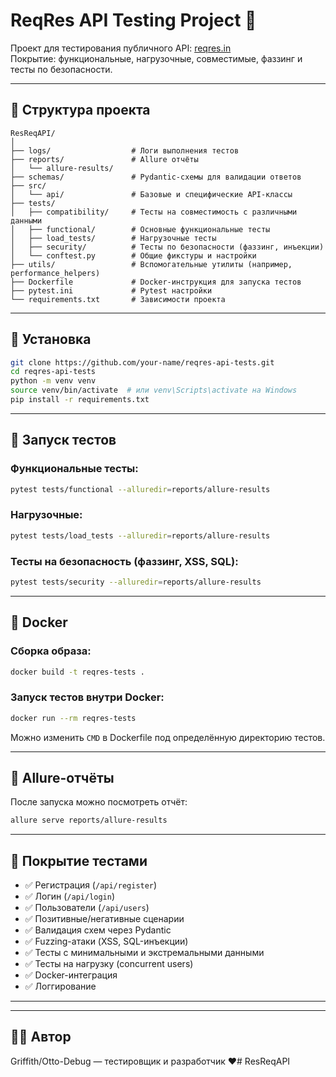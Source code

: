 # ReqRes API Testing Project 🧪

Проект для тестирования публичного API: [reqres.in](https://reqres.in/)  
Покрытие: функциональные, нагрузочные, совместимые, фаззинг и тесты по безопасности.

---

## 📁 Структура проекта

```
ResReqAPI/
│
├── logs/                  # Логи выполнения тестов
├── reports/               # Allure отчёты
│   └── allure-results/
├── schemas/               # Pydantic-схемы для валидации ответов
├── src/
│   └── api/               # Базовые и специфические API-классы
├── tests/
│   ├── compatibility/     # Тесты на совместимость с различными данными
│   ├── functional/        # Основные функциональные тесты
│   ├── load_tests/        # Нагрузочные тесты
│   ├── security/          # Тесты по безопасности (фаззинг, инъекции)
│   └── conftest.py        # Общие фикстуры и настройки
├── utils/                 # Вспомогательные утилиты (например, performance_helpers)
├── Dockerfile             # Docker-инструкция для запуска тестов
├── pytest.ini             # Pytest настройки
└── requirements.txt       # Зависимости проекта
```

---

## 🚀 Установка

```bash
git clone https://github.com/your-name/reqres-api-tests.git
cd reqres-api-tests
python -m venv venv
source venv/bin/activate  # или venv\Scripts\activate на Windows
pip install -r requirements.txt
```

---

## 🧪 Запуск тестов

### Функциональные тесты:

```bash
pytest tests/functional --alluredir=reports/allure-results
```

### Нагрузочные:

```bash
pytest tests/load_tests --alluredir=reports/allure-results
```

### Тесты на безопасность (фаззинг, XSS, SQL):

```bash
pytest tests/security --alluredir=reports/allure-results
```

---

## 🐳 Docker

### Сборка образа:

```bash
docker build -t reqres-tests .
```

### Запуск тестов внутри Docker:

```bash
docker run --rm reqres-tests
```

Можно изменить `CMD` в Dockerfile под определённую директорию тестов.

---

## 🧾 Allure-отчёты

После запуска можно посмотреть отчёт:

```bash
allure serve reports/allure-results
```

---

## 🔐 Покрытие тестами

- ✅ Регистрация (`/api/register`)
- ✅ Логин (`/api/login`)
- ✅ Пользователи (`/api/users`)
- ✅ Позитивные/негативные сценарии
- ✅ Валидация схем через Pydantic
- ✅ Fuzzing-атаки (XSS, SQL-инъекции)
- ✅ Тесты с минимальными и экстремальными данными
- ✅ Тесты на нагрузку (concurrent users)
- ✅ Docker-интеграция
- ✅ Логгирование

---



---

## 🧑‍💻 Автор

Griffith/Otto-Debug — тестировщик и разработчик ❤️# ResReqAPI

